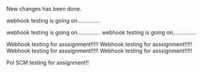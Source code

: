 New changes has been done.

webhook testing is going on...............

webhook testing is going on...............
webhook testing is going on...............


Webhook testing for asssignment!!!!!
Webhook testing for asssignment!!!!!
Webhook testing for asssignment!!!!!
Webhook testing for asssignment!!!!!

Pol SCM testing for assignment!!

